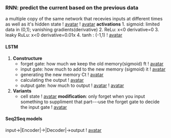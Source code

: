### RNN: predict the current based on the previous data
a multiple copy of the same network that recevies inputs at different times as well as it's hidden state
! [avatar](notes\img\RNN_.png)
! [avatar](notes\img\ex_3steps.png)
**activations** 
    1. sigmoid: limited data in (0,1); vanishing gradients(derivative)
    2. ReLu: x<0 derivative=0
    3. leaky RuLu: x<0 derivative=0.01x
    4. tanh : (-1,1)
! [avatar](notes\img\activation.png)
#### LSTM
1. **Constructure**
    * forget gate: how much we keep the old memory(sigmoid) ft
    ! [avatar](notes\img\LSTM.png)
    * input gate: how much to add to the new memory (sigmoid) it
    ! [avatar](notes\img\LSTM_i.png)
    * generating the new memory Ct
    ! [avatar](notes\img\LSTM_i2.png)
    * calculating the output
    ! [avatar](notes\img\LSTM_output.png)
    * output gate: how much to output
    ! [avatar](notes\img\LSTM_og.png)
    ! [avatar](notes\img\LSTM_og2.png)
2. **Variants**
    * cell state
    ! [avatar](notes\img\LSTM_variant.png)
    **modification**: only forget when you input something to suppliment that part---use the forget gate to decide the input gate
    ! [avatar](notes\img\LSTM_ft_it.png)
#### Seq2Seq models
input->|Encoder|->|Decoder|->output
! [avatar](notes\notes\img\Seq2seq.png)
